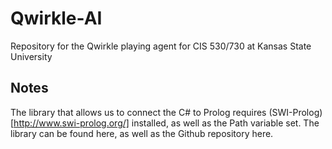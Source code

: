 # Qwirkle-AI
Repository for the Qwirkle playing agent for CIS 530/730 at Kansas State University

## Notes
The library that allows us to connect the C# to Prolog requires (SWI-Prolog)[http://www.swi-prolog.org/] installed, as well as the Path variable set. 
The library can be found here, as well as the Github repository here.

